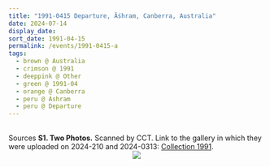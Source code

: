 ```yaml
---
title: "1991-0415 Departure, Āśhram, Canberra, Australia"
date: 2024-07-14
display_date: 
sort_date: 1991-04-15
permalink: /events/1991-0415-a
tags:
  - brown @ Australia
  - crimson @ 1991
  - deeppink @ Other
  - green @ 1991-04
  - orange @ Canberra
  - peru @ Ashram
  - peru @ Departure  
---
```


<br>

<wave-list>
  <list-title color="DarkSeaGreen" width="40">Sources</list-title>
  <list-item color="BlanchedAlmond"  width="280"><b>S1. Two Photos.</b> Scanned by CCT. Link to the gallery in which they were uploaded on 2024-210 and 2024-0313: <a href="https://eternalmoments.smugmug.com/Collections/Yogi-Mahajan-Collection/1991/">Collection 1991</a>.</list-item>
</wave-list>

<div style="text-align: center"><img src="https://pub-bcc3cbe9b1e94ba1ac28915f7a3900fa.r2.dev/1991-0415-a_Departure_Ashram_Canberra_Australia_01_(Yogi_Mahajan_Collection).jpg" /></div>